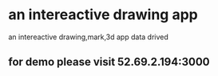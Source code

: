 # an intereactive drawing app
an intereactive drawing,mark,3d app
data drived


## for demo please visit 52.69.2.194:3000
